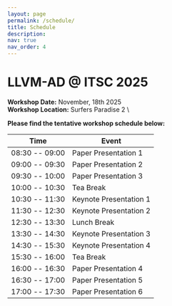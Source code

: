 ```yaml
---
layout: page
permalink: /schedule/
title: Schedule
description:
nav: true
nav_order: 4
---
```


<!-- TBD -->
# LLVM-AD @ ITSC 2025

**Workshop Date:** November, 18th 2025 \
**Workshop Location:** Surfers Paradise 2 \
<!-- **Zoom:** [https://purdue-edu.zoom.us/j/96964702241](https://purdue-edu.zoom.us/j/96964702241) -->

**Please find the tentative workshop schedule below:**

| Time           | Event                                                     |
|----------------|-----------------------------------------------------------|
| 08:30 -- 09:00 | Paper Presentation 1                                          |
| 09:00 -- 09:30 | Paper Presentation 2                                          |
| 09:30 -- 10:00 | Paper Presentation 3                                          |
| 10:00 -- 10:30 | Tea Break                                                  |
| 10:30 -- 11:30 | Keynote Presentation 1         |
| 11:30 -- 12:30 | Keynote Presentation 2         |
| 12:30 -- 13:30 | Lunch Break        |
| 13:30 -- 14:30 | Keynote Presentation 3 |
| 14:30 -- 15:30 | Keynote Presentation 4 |
| 15:30 -- 16:00 | Tea Break |
| 16:00 -- 16:30 | Paper Presentation 4 |
| 16:30 -- 17:00 | Paper Presentation 5 |
| 17:00 -- 17:30 | Paper Presentation 6 |




<!-- | 13:40 -- 13:50 | Paper Presentation: Language-Driven Active Learning for Diverse Open-Set 3D Object Detection           |
| 13:50 -- 14:00 | Paper Presentation: Scenario understanding of traffic scenes through Large Visual Language Models           |
| 14:00 -- 14:10 | Paper Presentation: Enhancing Weakly-Supervised Object Detection on Static Images through (Hallucinated) Motion           |
| 14:10 -- 14:20 | Paper Presentation: Query3D: LLM-Powered Open-Vocabulary Scene Segmentation with Language Embedded 3D Gaussians           |
| 14:20 -- 14:50 | **Keynote: Towards Safe Open-World Autonomy (Dr. Manmohan Chandraker)**                                                   |
| 14:50 -- 15:10 | Coffee Break                                              |
| 15:10 -- 15:20 | Paper Presentation: ScVLM: Enhancing Vision-Language Model for Safety-Critical Event Understanding           |
| 15:20 -- 15:30 | Paper Presentation: VLMine: Long-Tail Data Mining with Vision Language Models           |
| 15:30 -- 15:40 | Paper Presentation: SenseRAG: Constructing Environmental Knowledge Bases with Proactive Querying for LLM-Based Autonomous Driving          |
| 15:40 -- 16:10 | **Keynote: Fast-Slow Dual Autonomous Driving Systems (Dr. Hang Zhao)**                                                   |
| 16:10 -- 16:20 | Paper Presentation: Glimpse of MCQ based VQA in Road & Traffic Scenarios          |
| 16:20 -- 16:30 | Paper Presentation: OpenEMMA: Open-Source Multimodal Model for End-to-End Autonomous Driving          |
| 16:30 -- 16:40 | Paper Presentation: Evaluating Multimodal Vision-Language Model Prompting Strategies for Visual Question Answering in Road Scene Understanding          |
| 16:40 -- 17:00 | Summary & Closing Remarks                                 | -->